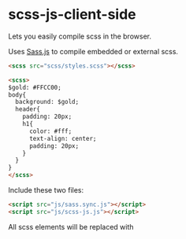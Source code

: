 # scss-js-client-side
Lets you easily compile scss in the browser. 

Uses [Sass.js](https://github.com/medialize/sass.js/) to compile embedded or external scss.

```html
<scss src="scss/styles.scss"></scss>
```

```html
<scss>
$gold: #FFCC00;
body{
  background: $gold;
  header{
    padding: 20px;
    h1{
      color: #fff;
      text-align: center;
      padding: 20px;
    }
  }
}
</scss>
```

Include these two files:

```html
<script src="js/sass.sync.js"></script>
<script src="js/scss-js.js"></script>
```

All scss elements will be replaced with <style> elements after the code has run.

# Notes:

This is a tool that might be useful for a few very specific development situations, but it's not a good idea to run your site on this. It's much smarter to compile to css and use that on the live site.

It's also worth mentioning that this won't work in Chrome or Safari for local files because of CORS.

Also it's only test in Chrome and Safari because IE and FF are dead to me.





